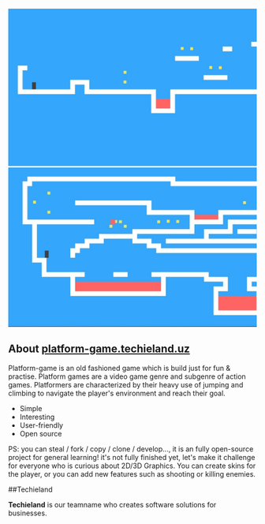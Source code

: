 <p align="center"><a href="https://www.platform-game.techieland.uz"><img src="./img/1.jpg" width="600"><img src="./img/2.jpg" width="600"></a></p>

## About <a href="http://www.platform-game.techieland.uz/"><b>platform-game.techieland.uz</b></a>

Platform-game is an old fashioned game which is build just for fun & practise.
Platform games are a video game genre and subgenre of action games. Platformers are characterized by their heavy use of jumping and climbing to navigate the player's environment and reach their goal.
- Simple
- Interesting
- User-friendly
- Open source

PS: you can steal / fork / copy / clone / develop..., it is an fully open-source project for general learning!
it's not fully finished yet, let's make it challenge for everyone who is curious about 2D/3D Graphics. You can create skins for the player, or you can add new features such as shooting or killing enemies.

##Techieland

**Techieland** is our teamname who creates software solutions for businesses.